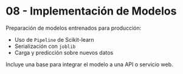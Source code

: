 # 08 - Implementación de Modelos

Preparación de modelos entrenados para producción:

- Uso de `Pipeline` de Scikit-learn
- Serialización con `joblib`
- Carga y predicción sobre nuevos datos

Incluye una base para integrar el modelo a una API o servicio web.
